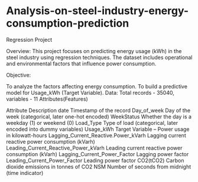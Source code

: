 # Analysis-on-steel-industry-energy-consumption-prediction 

Regression Project

Overview: This project focuses on predicting energy usage (kWh) in the steel industry using regression techniques. The dataset includes operational and environmental factors that influence power consumption.

Objective:

To analyze the factors affecting energy consumption.
To build a predictive model for Usage_kWh (Target Variable).
Data: Total records - 35040, variables - 11 Attributes(Features)

Attribute	Description
date	Timestamp of the record
Day_of_week	Day of the week (categorical, later one-hot encoded)
WeekStatus	Whether the day is a weekday (1) or weekend (0)
Load_Type	Type of load (categorical, later encoded into dummy variables)
Usage_kWh	 Target Variable – Power usage in kilowatt-hours
Lagging_Current_Reactive.Power_kVarh	Lagging current reactive power consumption (kVarh)
Leading_Current_Reactive_Power_kVarh	Leading current reactive power consumption (kVarh)
Lagging_Current_Power_Factor	Lagging power factor
Leading_Current_Power_Factor	Leading power factor
CO2(tCO2)	Carbon dioxide emissions in tonnes of CO2
NSM	Number of seconds from midnight (time indicator)
